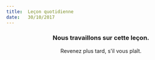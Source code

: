 ```yaml
---
title:  Leçon quotidienne
date:   30/10/2017
---
```


### <center>Nous travaillons sur cette leçon.</center>
<center>Revenez plus tard, s'il vous plaît.</center>